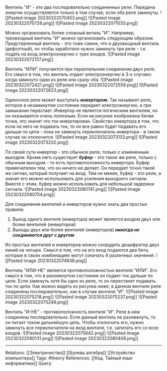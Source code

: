 Вентиль "И" - это два последовательно соединенных реле. Передача энергии осуществляется только в том случае, если оба реле замкнуты. 
![[Pasted image 20230322070453.png]]
![[Pasted image 20230322070726.png]]
![[Pasted image 20230322071033.png]]

Можно организовать более сложный ветиль "И". Например, трехвходный вентиль "И" можно организовать следующим образом. Представленный вентиль - это тоже самое, что и двухвходный вентиль (дефолтный), но чтобы заработало нужно замкнуть три реле - т.е. подать на вход электроэнергию с трех входов. 
![[Pasted image 20230322072137.png]]

Вентиль "ИЛИ" получается при параллельном соединении двух реле. Его смысл в том, что вентиль отдает электроэнергию в 3-х случаях: когда замкнуто одни из реле или сразу оба. 
![[Pasted image 20230322072421.png]]
![[Pasted image 20230322072559.png]]
![[Pasted image 20230322072623.png]]

Одиночное реле может выступать ***инвертором***. Так называют реле, которое в незамкнутом состоянии передает электроэнергию, а при замыкании перестает. Инвертор не является логическим вентилем, но он оказывается очень полезным. Если на рисунке изображена белая точка, это значит что ток инвертирован. Свойство инвертора в том, что если на него не подавать ток, то он все равно будет подавать его дальше по цепи - пока не замкнуть переключатель инвертора - в таком случае он отключится. 
![[Pasted image 20230322073133.png]]
![[Pasted image 20230322073232.png]]

По своей сути инвертор - это обычное реле, только с измененным выходом. 
Кроме него существует ***буфер*** - это такое же реле, только с обычным выходом - то есть противоположность инвертора. Буфер примечателен тем, что он ничего не делает. Он передает точно такой же сигнал, который получает на вход. Тем не менее, буфер - это реле, а значит его можно использовать для усиления выходного сигнала. Вместе с этим, буфер можно использовать для небольшой задержки сигнала. 
![[Pasted image 20230322080741.png]]
![[Pasted image 20230322080754.png]]

Для соединения вентилей и инверторов нужно знать два простых правила:
1. Выход одного вентиля (инвертора) может является входом двух или более вентилей (инверторов)
2. Выходы двух или более вентилей (инверторов) ***никогда не соединяются друг с другом***.

Из простых вентилей и инверторов можно соорудить дешифратор двух линий на четыре. Смысл в том, что на его вход подаются два бита, которые в своих комбинациях могут означать 4 различных значений. 
![[Pasted image 20230322074838.png]]

Вентиль "ИЛИ-НЕ" является противоположностью вентиля "ИЛИ". Его смысл в том, что в разомкнутом состоянии он подает ток дальше по цепи. Если замкнуть хотя бы одно из реле, то он перестанет подавать ток по цепи. Как можно видеть из рисунка ниже, в данном вентиле реле соединены последовательно, как в случае вентиля "И". 
![[Pasted image 20230322075218.png]]
![[Pasted image 20230322075237.png]]
![[Pasted image 20230322075249.png]]

Вентиль "И-НЕ" - противоположность вентиля "И". Реле в нем соединены последовательно. Если данный вентиль не разомкнуть, то он питает током дальнейшую цепь. Чтобы отключить его, нужно замкнуть все переключатели на вход вентиля, т.е. запитать его со всех входов. 
![[Pasted image 20230322075642.png]]
![[Pasted image 20230322080131.png]]
![[Pasted image 20230322080408.png]]

___
Relations: [[Электричество]] [[Булева алгебра]] [[Устройство компьютера]] 
Tags: #theory 
References: [[Код. Тайный язык информатики]] 
Query: 